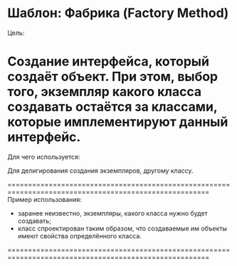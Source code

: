 
Шаблон: Фабрика (Factory Method)
=======================================================================================================
Цель:

Создание интерфейса, который создаёт объект. При этом, выбор того, экземпляр какого класса создавать
остаётся за классами, которые имплементируют данный интерфейс.
=======================================================================================================

Для чего используется:

Для делигирования создания экземпляров, другому классу.

=======================================================================================================
Пример использования:

- заранее неизвестно, экземпляры, какого класса нужно будет создавать;
- класс спроектирован таким образом, что создаваемые им объекты имеют свойства определённого класса.

=======================================================================================================